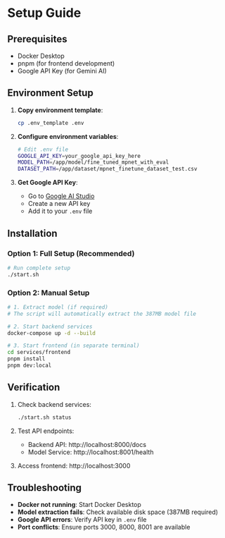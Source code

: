 # Setup Guide

## Prerequisites

- Docker Desktop
- pnpm (for frontend development)
- Google API Key (for Gemini AI)

## Environment Setup

1. **Copy environment template**:
   ```bash
   cp .env_template .env
   ```

2. **Configure environment variables**:
   ```bash
   # Edit .env file
   GOOGLE_API_KEY=your_google_api_key_here
   MODEL_PATH=/app/model/fine_tuned_mpnet_with_eval
   DATASET_PATH=/app/dataset/mpnet_finetune_dataset_test.csv
   ```

3. **Get Google API Key**:
   - Go to [Google AI Studio](https://makersuite.google.com/app/apikey)
   - Create a new API key
   - Add it to your `.env` file

## Installation

### Option 1: Full Setup (Recommended)
```bash
# Run complete setup
./start.sh
```

### Option 2: Manual Setup
```bash
# 1. Extract model (if required)
# The script will automatically extract the 387MB model file

# 2. Start backend services
docker-compose up -d --build

# 3. Start frontend (in separate terminal)
cd services/frontend
pnpm install
pnpm dev:local
```

## Verification

1. Check backend services:
   ```bash
   ./start.sh status
   ```

2. Test API endpoints:
   - Backend API: http://localhost:8000/docs
   - Model Service: http://localhost:8001/health

3. Access frontend: http://localhost:3000

## Troubleshooting

- **Docker not running**: Start Docker Desktop
- **Model extraction fails**: Check available disk space (387MB required)
- **Google API errors**: Verify API key in `.env` file
- **Port conflicts**: Ensure ports 3000, 8000, 8001 are available 